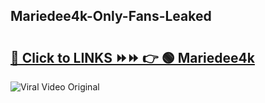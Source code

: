
 ## Mariedee4k-Only-Fans-Leaked

# <h2><a href="https://clipsfans.com/Mariedee4k&ref=git">🔗 Click to LINKS ⏩⏩ 👉 🟢 Mariedee4k </a></h2>

<a href="https://clipsfans.com/Mariedee4k&ref=git" rel="nofollow" data-target="animated-image.originalLink"><img src="https://i.ibb.co.com/xMMVF88/686577567.gif" alt="Viral Video Original" style="max-width: 100%; display: inline-block;" data-target="animated-image.originalImage"></a>
